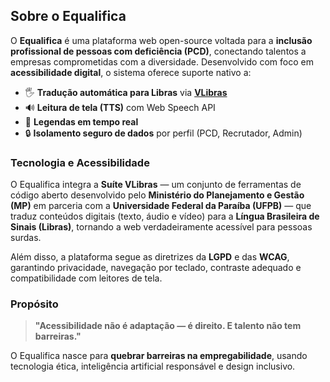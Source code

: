 
## Sobre o Equalifica

O **Equalifica** é uma plataforma web open-source voltada para a **inclusão profissional de pessoas com deficiência (PCD)**, conectando talentos a empresas comprometidas com a diversidade. Desenvolvido com foco em **acessibilidade digital**, o sistema oferece suporte nativo a:

- 🖐️ **Tradução automática para Libras** via [**VLibras**](https://vlibras.gov.br/app)  
- 🔊 **Leitura de tela (TTS)** com Web Speech API  
- 📝 **Legendas em tempo real**  
- 🔒 **Isolamento seguro de dados** por perfil (PCD, Recrutador, Admin)

### Tecnologia e Acessibilidade

O Equalifica integra a **Suíte VLibras** — um conjunto de ferramentas de código aberto desenvolvido pelo **Ministério do Planejamento e Gestão (MP)** em parceria com a **Universidade Federal da Paraíba (UFPB)** — que traduz conteúdos digitais (texto, áudio e vídeo) para a **Língua Brasileira de Sinais (Libras)**, tornando a web verdadeiramente acessível para pessoas surdas.

Além disso, a plataforma segue as diretrizes da **LGPD** e das **WCAG**, garantindo privacidade, navegação por teclado, contraste adequado e compatibilidade com leitores de tela.

### Propósito

> **"Acessibilidade não é adaptação — é direito. E talento não tem barreiras."**

O Equalifica nasce para **quebrar barreiras na empregabilidade**, usando tecnologia ética, inteligência artificial responsável e design inclusivo.
